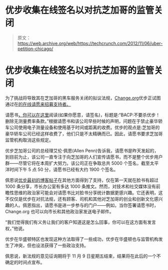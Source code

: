 # 优步收集在线签名以对抗芝加哥的监管关闭

> 原文：<https://web.archive.org/web/https://techcrunch.com/2012/11/06/uber-petition-chicago/>

# 优步收集在线签名以对抗芝加哥的监管关闭

为了挑战将导致其在芝加哥的黑车服务关闭的拟议法规，[Change.org](https://web.archive.org/web/20221207101349/http://www.uber.com/)优步正试图通过在[的在线请愿来招募支持者。](https://web.archive.org/web/20221207101349/http://change.org/)

请愿书[，你可以在这里](https://web.archive.org/web/20221207101349/http://www.change.org/petitions/chicago-bacp-don-t-kill-uber-remove-the-no-measured-rates-provision)阅读(如果你愿意，请签名)，标题是:“BACP:不要杀优步！删除无测量费率条款。”根据请愿书和该公司早些时候的声明，问题在于禁止豪华轿车公司使用电子测量设备和使用基于时间或距离的收费。优步的观点是:芝加哥的豪华轿车公司已经这样收费了，他们只是不太精确而已。因此，请愿书要求芝加哥监管机构取消这些规定。

优步芝加哥公司的总经理艾伦·佩恩(Allen Penn)告诉我，请愿书是昨天发起的，到目前为止，该公司一直专注于向芝加哥的人们宣传请愿书，而不是整个优步用户群——尽管它将在本周扩大努力。该公司正在争取总共 5000 个签名，截至太平洋时间下午 5 点 50 分，请愿书已经有大约 1900 个签名。

佩恩说[优步最初的博客帖子](https://web.archive.org/web/20221207101349/http://blog.uber.com/2012/11/01/uberchilove/)在其他方面得到了支持，仅在第一天就在脸书有超过 1000 条分享，市长办公室有多达 1000 条推文。然而，对技术和社交媒体没有前瞻性思维的政治家可能会对请愿书比对脸书分享统计数据更感兴趣。它还表明，这不仅仅是优步在对抗法规，还有顾客、司机和其他对芝加哥的创业和创新文化感兴趣的人。佩恩指出，请愿书是进一步参与的门户——例如，当你签署请愿书时，Change.org 也可以向市长和其他政治家发送电子邮件。

“我们觉得我们有义务让我们的客户知道这是怎么回事，你可以在这方面有发言权，”他说。

优步在华盛顿特区也发现这种方法取得了一些成功，优步在华盛顿也与监管机构发生了冲突，但也设法获得了一些政治支持。

佩恩说，新法规的意见征询期将于 11 月 9 日星期五结束，结果将在此后的一个不确定的时间点宣布。